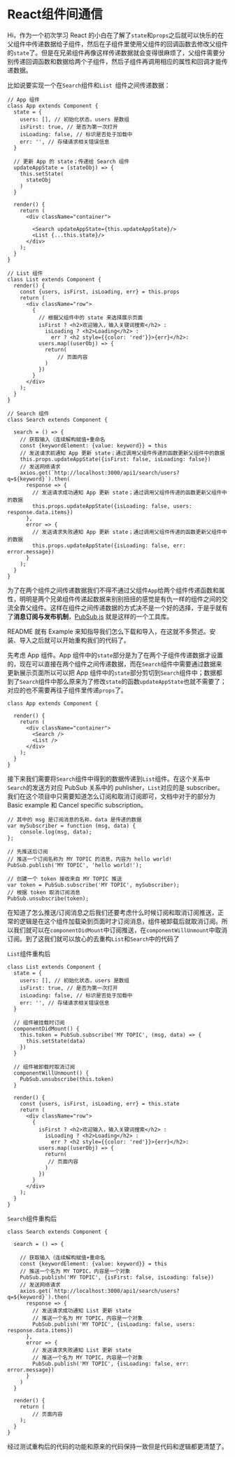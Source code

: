 # React组件间通信


Hi，作为一个初次学习 React 的小白在了解了`state`和`props`之后就可以快乐的在父组件中传递数据给子组件，然后在子组件里使用父组件的回调函数去修改父组件的`state`了。但是在兄弟组件再像这样传递数据就会变得很麻烦了，父组件需要分别传递回调函数和数据给两个子组件，然后子组件再调用相应的属性和回调才能传递数据。

比如说要实现一个在`Search`组件和`List `组件之间传递数据：

```
// App 组件
class App extends Component {
  state = {
    users: [], // 初始化状态，users 是数组
    isFirst: true, // 是否为第一次打开
    isLoading: false, // 标识是否处于加载中
    err: '', // 存储请求相关错误信息
  }

  // 更新 App 的 state；传递给 Search 组件
  updateAppState = (stateObj) => {
    this.setState(
      stateObj
    )
  }

  render() {
    return (
      <div className="container">
        
        <Search updateAppState={this.updateAppState}/>
        <List {...this.state}/>
      </div>
    );
  }
}

// List 组件
class List extends Component {
  render() {
    const {users, isFirst, isLoading, err} = this.props
    return (
      <div className="row">
        {
          // 根据父组件中的 state 来选择展示页面
          isFirst ? <h2>欢迎输入，输入关键词搜索</h2> :
            isLoading ? <h2>Loading</h2> :
              err ? <h2 style={{color: 'red'}}>{err}</h2>:
          users.map((userObj) => {
            return(
               	// 页面内容
            )
          })
        }
      </div>
    );
  }
}

// Search 组件
class Search extends Component {
 
  search = () => {
    // 获取输入（连续解构赋值+重命名
    const {keywordElement: {value: keyword}} = this
    // 发送请求前通知 App 更新 state；通过调用父组件传递的函数更新父组件中的数据
    this.props.updateAppState({isFirst: false, isLoading: false})
    // 发送网络请求
    axios.get(`http://localhost:3000/api1/search/users?q=${keyword}`).then(
      response => {
        // 发送请求成功通知 App 更新 state；通过调用父组件传递的函数更新父组件中的数据
        this.props.updateAppState({isLoading: false, users: response.data.items})
      },
      error => {
        // 发送请求失败通知 App 更新 state；通过调用父组件传递的函数更新父组件中的数据
        this.props.updateAppState({isLoading: false, err: error.message})
      }
    );
  }
}
```

为了在两个组件之间传递数据我们不得不通过父组件`App`给两个组件传递函数和属性，明明是两个兄弟组件传递起数据来别别扭扭的感觉是有仇一样的组件之间的交流全靠父组件。这样在组件之间传递数据的方式决不是一个好的选择，于是乎就有了**消息订阅与发布机制**，[PubSub.js](https://github.com/mroderick/PubSubJS) 就是这样的一个工具库。

README 就有 Example 来知指导我们怎么下载和导入，在这就不多赘述。安装、导入之后就可以开始重构我们的代码了。

先考虑 App 组件。App 组件中的`state`部分是为了在两个子组件传递数据才设置的，现在可以直接在两个组件之间传递数据，而在`Search`组件中需要通过数据来更新展示页面所以可以把 App 组件中的`state`部分剪切到`Search`组件中；数据都到了`Search`组件中那么原来为了修改`state`的函数`updateAppState`也就不需要了；对应的也不需要再往子组件里传递`props`了。

```
class App extends Component {

  render() {
    return (
      <div className="container">
        <Search />
        <List />
      </div>
    );
  }
}
```

接下来我们需要将`Search`组件中得到的数据传递到`List`组件。在这个关系中`Search`的发送方对应 PubSub 关系中的 puhlisher，`List`对应的是 subscriber。我们在这个项目中只需要知道怎么订阅和取消订阅即可，文档中对于的部分为 Basic example 和 Cancel specific subscription。

```
// 其中的 msg 是订阅消息的名称，data 是传递的数据
var mySubscriber = function (msg, data) {
    console.log(msg, data);
};

// 先推送后订阅
// 推送一个订阅名称为 MY TOPIC 的消息，内容为 hello world!
PubSub.publish('MY TOPIC', 'hello world!');

// 创建一个 token 接收来自 MY TOPIC 推送
var token = PubSub.subscribe('MY TOPIC', mySubscriber);
// 根据 token 取消订阅消息
PubSub.unsubscribe(token);
```

在知道了怎么推送/订阅消息之后我们还要考虑什么时候订阅和取消订阅推送，正常的逻辑是在这个组件加载染到页面时才订阅消息，组件被卸载后就取消订阅。所以我们就可以在`componentDidMount`中订阅推送，在`componentWillUnmount`中取消订阅。到了这我们就可以放心的去重构`List`和`Search`中的代码了

`List`组件重构后

```
class List extends Component {
  state = {
    users: [], // 初始化状态，users 是数组
    isFirst: true, // 是否为第一次打开
    isLoading: false, // 标识是否处于加载中
    err: '', // 存储请求相关错误信息
  }

  // 组件被挂载时订阅 
  componentDidMount() {
    this.token = PubSub.subscribe('MY TOPIC', (msg, data) => {
      this.setState(data)
    })
  }

  // 组件被卸载时取消订阅
  componentWillUnmount() {
    PubSub.unsubscribe(this.token)
  }

  render() {
    const {users, isFirst, isLoading, err} = this.state
    return (
      <div className="row">
        {
          isFirst ? <h2>欢迎输入，输入关键词搜索</h2> :
            isLoading ? <h2>Loading</h2> :
              err ? <h2 style={{color: 'red'}}>{err}</h2>:
          users.map((userObj) => {
            return(
             // 页面内容
            )
          })
        }
      </div>
    );
  }
}
```

`Search`组件重构后

```
class Search extends Component {

  search = () => {
    
    // 获取输入（连续解构赋值+重命名
    const {keywordElement: {value: keyword}} = this
    // 推送一个名为 MY TOPIC，内容是一个对象
    PubSub.publish('MY TOPIC', {isFirst: false, isLoading: false})
    // 发送网络请求
    axios.get(`http://localhost:3000/api1/search/users?q=${keyword}`).then(
      response => {
        // 发送请求成功通知 List 更新 state
        // 推送一个名为 MY TOPIC，内容是一个对象
        PubSub.publish('MY TOPIC', {isLoading: false, users: response.data.items})
      },
      error => {
        // 发送请求失败通知 List 更新 state
        // 推送一个名为 MY TOPIC，内容是一个对象
        PubSub.publish('MY TOPIC', {isLoading: false, err: error.message})
      }
    )
  }

  render() {
    return (
        // 页面内容
    );
  }
}
```

经过测试重构后的代码的功能和原来的代码保持一致但是代码和逻辑都更清楚了。

